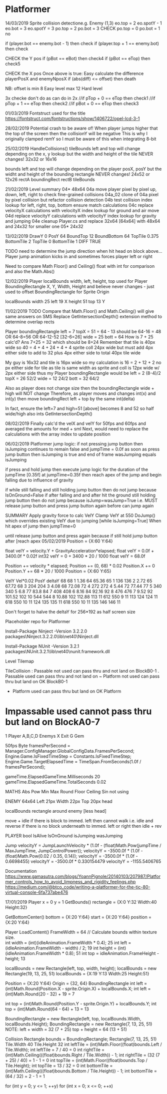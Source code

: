 # Platformer

14/03/2019
Sprite collision detectione.g.
Enemy (1,3)
eo.top = 2	eo.spotY - 1
eo.bot = 3	eo.spotY = 3
po.top = 2	po.bot = 3		CHECK
po.top = 0	po.bot = 1		no

if (player.bot == enemy.bot - 1) then check
if (player.top + 1 == enemy.bot) then check

CHECK the Y pos
if (pBot == eBot)	then check4
if (pBot == eTop)	then check5

CHECK the X pos
Once above is true:
Easy calculate the difference playerPosX and enemyNposX
if (abs(diff) <= offset) then death

NB: offset is 
min 8	Easy level
max 12	Hard level

3x checke don't do as can do in 2x
//if pTop + 0 == eTop then check1
//if pTop + 1 == eTop then check2
//if pBot + 0 == eTop then check3


01/03/2019
Fontstruct used for the title
https://fontstruct.com/fontstructions/show/1406722/opel-lcd-3-1

28/02/2019
Potential crash to be aware of!
When player jumps higher that the top of the screen then the collisionY will be negative
This is why I originally clamped remY so I must be aware of this when integrating 8-bit

25/02/2019
HandleCollisions()
tileBounds
left and top will change depending on the x, y lookup but the width and height of the tile NEVER changes!
32x32 or 16x16

bounds
left and top will change depending on the player posX, posY but the widht and height of the bounding rectangle NEVER changes!
24x52 or 12x26
rectA	boundingRect
rectB	tileBounds

21/02/2019
Level summary
04*	48x64
04a	move player pixel by pixel up, down, left, right to check fine-grained collisions
04a_02	clone of 04a pixel by pixel collision but refactor collision detection
04b	test collision index lookup  for left, right, top, bottom ensure match calculations
04c	replace velocityX calculations with velocityX index lookup for ground and air move
04d replace velocityY calculations with velocityY index lookup for gravity and jumping
04e	cleanup Player.cs and replace 32x64 [64x64] with 48x64 and 24x32 for smaller one
05*	24x32

13/02/2019
DrawY	0
PosY	64
BoundTop	12
BoundBottom	64
TopTile	0.375
BottomTile	2
TopTile	0
BottomTile	1
DIFF	TRUE

TODO need to determine the jump direction when hit head on block above...
Player jump animation kicks in and sometimes forces player left or right

Need to compare Math Floor() and Ceiling() float with int for comparison
and also the Math.Abs()

12/02/2019
Player localBounds width, left, height, top used for Player BoundingRectangle X, Y, Width, Height
and believe never changes - just used to offset BoundingRectangle for Sprite Origin

localBounds
width	25
left	19	X
height	51
top		13	Y

11/02/2019
TODO
Compare that Math.Floor() and Math.Ceiling() will give same answers on SMS
Replace GetIntersectionDepth() extension method to determine overlap rects

Player boundingRectangle
left = 7
topX = 51 = 64 - 13		should be 64-16 = 48 OR 64-8=56 OR 64-12-52 [32-6=26]
wide = 25
bott = 64
How is 7 + 25 calc'd?
Ans 7+25 = 32 which should be 8+24
Remember that tile is 40px wide so
40 = 4 + 4 + 24 + 4 + 4		sprite coll 24px wide
but must add 4px either side to add to 32 plus 4px either side to total 40px tile wide

My guy is 16x32 and tile is 16px wide so my calculation is
16 = 2 + 12 + 2
no px either side for tile as tile is same width as sprite and coll is 12px wide w/ 2px either side
thus my Player boundingRectangle would be
left = 2	(8-4)/2
topX = 26	52/2
wide = 12	24/2
bott = 32	64/2

Also as player does not change size then the boundingRectangle wide + high will NOT change
Therefore, as player moves and changes int(x) and int(y) then move boundingRect left + top by the same int(delta)

In fact, ensure the left=7 and high=51 [above] becomes 8 and 52 so half wide/high also ints
GetIntersectionDepth()


08/02/2019
Finally calc'd the velX and velY for 50fps and 60fps and averaged the amounts for med + sml
Next, would need to replace the calculations with the array index to update position

06/02/2019
Platformer jump logic:
if not pressing jump button then isJumping continues to remain false and jumpTime = 0.0f
as soon as press jump button then isJumping is true and end of frame wasJumping equals isJumping

if press and hold jump then execute jump logic for the duration of the jumpTime [0.35f]
at jumpTime=0.35f then reach apex of the jump and begin falling due to influence of gravity

if while still falling and still holding jump button then do not jump because IsOnGround=False
if after falling and and after hit the ground still holding jump button then do not jump because isJump=wasJump=True
i.e. MUST release jump button and press jump button again before can jump again

SUMMARY
Apply gravity force to calc VelY
Clamp VelY at 550
DoJump() which overrides existing VelY due to jumping [while isJumping=True]
When hit apex of jump then jumpTime=0

until release jump button and press again because 
if still hold jump button after [reach apex 
05/02/2019
Position = {X:60 Y:64}

float velY = velocity.Y + GravityAcceleration*elapsed;
float velY = 0.0f + 3400.0f * 0.02f
int32 velY = 0 + 3400 * 20 / 1000
float velY = 68.0f

Position += velocity * elapsed;
Position += (0, 68) * 0.02
Position.X += 0
Position.Y += 68 * 20 / 1000
Position = {X:60 Y:65}
		
VelY		Vel*0.02	PosY		deltaY
68	68	1	1.36	64	65.36	65	1
136	136	2	2.72	65	67.72	68	3
204	204	3	4.08	68	72.08	72	4
272	272	4	5.44	72	77.44	77	5
340	340	5	6.8		77	83.8	84	7
408	408	6	8.16	84	92.16	92	8
476	476	7	9.52	92	101.52	102	10
544	544	8	10.88	102	112.88	113	11
612	550	9	11		113	124		124	11
618	550	10	11		124	135		135	11
618	550	10	11		135	146		146	11

Don't forget to halve the deltaY for 256*192 as half screen size
							

Placeholder repo for Platformer


Install-Package Ninject -Version 3.2.2.0
packages\Ninject.3.2.2.0\lib\net40\Ninject.dll

Install-Package NUnit -Version 3.2.1
packages\NUnit.3.2.1\lib\net40\nunit.framework.dll


Level
Tilemap

TileCollision
:	Passable		not used	can pass thru and not land on	BlockB0-1
.	Passable		used		can pass thru and not land on	<empty>
~	Platform		not used	can pass thru but land on OK	BlockB0-1
-	Platform		used		can pass thru but land on OK	Platform
#	Impassable		used		cannot pass thru but land on	BlockA0-7

1				Player
A,B,C,D			Enemys
X				Exit
G				Gem

50fps
Byte framesPerSecond = Manager.ConfigManager.GlobalConfigData.FramesPerSecond;
Engine.Game.IsFixedTimeStep = Constants.IsFixedTimeStep;
Engine.Game.TargetElapsedTime = TimeSpan.FromSeconds(1.0f / framesPerSecond);
			
gameTime.ElapsedGameTime.Milliseconds		20
gameTime.ElapsedGameTime.TotalSeconds		0.02


MATHS
Abs
Pow
Min
Max
Round
Floor
Ceiling
Sin			not using


ENEMY
64x64
Left	21px
Width	22px
Top		20px		head

localBounds			rectangle around enemy	[less head]

move + idle
if there is block to immed. left then cannot walk i.e. idle and reverse
if there is no block underneath to immed. left or right then idle + rev

PLAYER
bool
IsAlive
IsOnGround
isJumping
wasJumping


Jump
velocityY = JumpLaunchVelocity * (1.0f - (float)Math.Pow(jumpTime / MaxJumpTime, JumpControlPower));
velocityY = -3500.0f * (1.0f - (float)Math.Pow(0.02 / 0.35, 0.14));
velocityY = -3500.0f * (1.0f - 0.6698455)
velocityY = -3500.0f * 0.330154479
velocityY = -1155.5406765


Documentation
https://www.gamasutra.com/blogs/YoannPignole/20140103/207987/Platformer_controls_how_to_avoid_limpness_and_rigidity_feelings.php
https://medium.com/@btco_code/writing-a-platformer-for-the-tic-80-virtual-console-6fa737abe476


17/01/2019
Player
x = 0
y = 1
GetBounds()
rectangle = {X:0 Y:32 Width:40 Height:32}

GetBottomCenter()
bottom = {X:20 Y:64}
start    = {X:20 Y:64}
position = {X:20 Y:64}

Player
LoadContent()
FrameWidth = 64
// Calculate bounds within texture size.            
int width = (int)(idleAnimation.FrameWidth * 0.4);		25
int left = (idleAnimation.FrameWidth - width) / 2;		19
int height = (int)(idleAnimation.FrameWidth * 0.8);		51
int top = idleAnimation.FrameHeight - height;			13

localBounds = new Rectangle(left, top, width, height);
localBounds = new Rectangle(19, 13, 25, 51)
localBounds = {X:19 Y:13 Width:25 Height:51}

Position	= {X:20 Y:64}
Origin		= {32, 64}
BoundingRectangle
int left = (int)Math.Round(Position.X - sprite.Origin.X) + localBounds.X;
int left = (int)Math.Round(20 - 32) + 19
		 = 7

int top = (int)Math.Round(Position.Y - sprite.Origin.Y) + localBounds.Y;
int top = (int)Math.Round(64 - 64) + 13
		= 13

BoundingRectangle = new Rectangle(left, top, localBounds.Width, localBounds.Height);
BoundingRectangle = new Rectangle(7, 13, 25, 51)
NOTE:
left + width = 32	(7 + 25)
top + height = 64	(13 + 51)


Collision
Rectangle bounds = BoundingRectangle;
Rectangle(7, 13, 25, 51)
Tile.Width	40
Tile.Height	32
int leftTile = (int)Math.Floor((float)bounds.Left / Tile.Width);
int leftTile = 7 / 40							= 0
int rightTile = (int)Math.Ceiling(((float)bounds.Right / Tile.Width)) - 1;
int rightTile = (32 (7 + 25) / 40)	= 1 - 1  	= 0
int topTile = (int)Math.Floor((float)bounds.Top / Tile.Height);
int topTile = 13 / 32 							= 0
int bottomTile = (int)Math.Ceiling(((float)bounds.Bottom / Tile.Height)) - 1;
int bottomTile = (64 / 32) = 2 - 1				= 1

for (int y = 0; y <= 1; ++y)
	for (int x = 0; x <= 0; ++x)